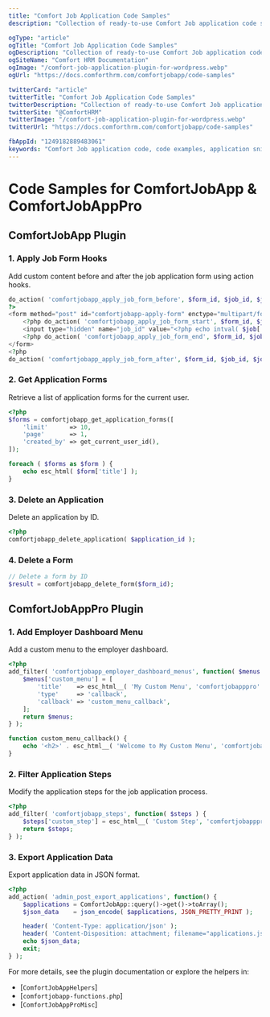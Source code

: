 ```yaml
---
title: "Comfort Job Application Code Samples"
description: "Collection of ready-to-use Comfort Job application code samples and examples. Get practical code snippets, API integrations, and component examples for application development and customization."

ogType: "article"
ogTitle: "Comfort Job Application Code Samples"
ogDescription: "Collection of ready-to-use Comfort Job application code samples and examples. Get practical code snippets, API integrations, and component examples for application development and customization."
ogSiteName: "Comfort HRM Documentation"
ogImage: "/comfort-job-application-plugin-for-wordpress.webp"
ogUrl: "https://docs.comforthrm.com/comfortjobapp/code-samples"

twitterCard: "article"
twitterTitle: "Comfort Job Application Code Samples"
twitterDescription: "Collection of ready-to-use Comfort Job application code samples and examples. Get practical code snippets, API integrations, and component examples for application development and customization."
twitterSite: "@ComfortHRM"
twitterImage: "/comfort-job-application-plugin-for-wordpress.webp"
twitterUrl: "https://docs.comforthrm.com/comfortjobapp/code-samples"

fbAppId: "1249182889483061"
keywords: "Comfort Job application code, code examples, application snippets, development samples, API integration, component code, functionality examples, customization code, plugin extensions, application development"
---
```


# Code Samples for ComfortJobApp & ComfortJobAppPro

## ComfortJobApp Plugin

### 1. Apply Job Form Hooks

Add custom content before and after the job application form using action hooks.

```php
do_action( 'comfortjobapp_apply_job_form_before', $form_id, $job_id, $job, $fields );
?>
<form method="post" id="comfortjobapp-apply-form" enctype="multipart/form-data" class="cbx_form_wrapper">
    <?php do_action( 'comfortjobapp_apply_job_form_start', $form_id, $job_id, $job, $fields ); ?>
    <input type="hidden" name="job_id" value="<?php echo intval( $job['id'] ); ?>" />
    <?php do_action( 'comfortjobapp_apply_job_form_end', $form_id, $job_id, $job, $fields ); ?>
</form>
<?php
do_action( 'comfortjobapp_apply_job_form_after', $form_id, $job_id, $job, $fields );
```

### 2. Get Application Forms

Retrieve a list of application forms for the current user.

```php
<?php
$forms = comfortjobapp_get_application_forms([
    'limit'      => 10,
    'page'       => 1,
    'created_by' => get_current_user_id(),
]);

foreach ( $forms as $form ) {
    echo esc_html( $form['title'] );
}
```

### 3. Delete an Application
Delete an application by ID. 
```php
<?php
comfortjobapp_delete_application( $application_id );
```

### 4. Delete a Form

```php
// Delete a form by ID 
$result = comfortjobapp_delete_form($form_id);
```

## ComfortJobAppPro Plugin

### 1. Add Employer Dashboard Menu
Add a custom menu to the employer dashboard.

```php
<?php
add_filter( 'comfortjobapp_employer_dashboard_menus', function( $menus ) {
    $menus['custom_menu'] = [
        'title'    => esc_html__( 'My Custom Menu', 'comfortjobapppro' ),
        'type'     => 'callback',
        'callback' => 'custom_menu_callback',
    ];
    return $menus;
} );

function custom_menu_callback() {
    echo '<h2>' . esc_html__( 'Welcome to My Custom Menu', 'comfortjobapppro' ) . '</h2>';
}
```

### 2. Filter Application Steps
Modify the application steps for the job application process.

```php
<?php
add_filter( 'comfortjobapp_steps', function( $steps ) {
    $steps['custom_step'] = esc_html__( 'Custom Step', 'comfortjobapppro' );
    return $steps;
} );
```

### 3. Export Application Data
Export application data in JSON format.

```php
<?php
add_action( 'admin_post_export_applications', function() {
    $applications = ComfortJobApp::query()->get()->toArray();
    $json_data    = json_encode( $applications, JSON_PRETTY_PRINT );

    header( 'Content-Type: application/json' );
    header( 'Content-Disposition: attachment; filename="applications.json"' );
    echo $json_data;
    exit;
} );

```

For more details, see the plugin documentation or explore the helpers in:

- [`ComfortJobAppHelpers`]
- [`comfortjobapp-functions.php`]
- [`ComfortJobAppProMisc`]



